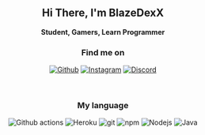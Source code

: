 <h2 align="center">Hi There, I'm BlazeDexX</h2>
<p align="center"><b>Student, Gamers, Learn Programmer</b></p>

<h3 align="center">Find me on</h3>
<p align="center"><a href="https://github.com/BlazeDexX" target="_blank"><img alt="Github" src="https://img.shields.io/badge/GitHub-%2312100E.svg?style=for-the-badge&logo=Github&logoColor=white" /></a> <a href="https://www.instagram.com/orchit07/" target="_blank"><img alt="Instagram" src="https://img.shields.io/badge/-instagram-E4405F?style=for-the-badge&logo=instagram&logoColor=white" /></a> <a href="https://discord.gg/qtCTuyM" target="_blank"><img alt="Discord" src="https://img.shields.io/badge/-Discord-7289DA?style=for-the-badge&logo=discord&logoColor=white" /></a></p>

<br />

<h3 align="center">My language</h3>
<p align="center"><img alt="Github actions" src="https://img.shields.io/badge/-Github_Actions-2088FF?style=flat-square&logo=github-actions&logoColor=white" /> <img alt="Heroku" src="https://img.shields.io/badge/-Heroku-430098?style=flat-square&logo=heroku&logoColor=white" /> <img alt="git" src="https://img.shields.io/badge/-Git-F05032?style=flat-square&logo=git&logoColor=white" /> <img alt="npm" src="https://img.shields.io/badge/-NPM-CB3837?style=flat-square&logo=npm&logoColor=white" /> <img alt="Nodejs" src="https://img.shields.io/badge/-Nodejs-43853d?style=flat-square&logo=Node.js&logoColor=white" /> <img alt="Java" src="https://img.shields.io/badge/-Javascript-f1c40f?style=flat-square&logo=Javascript&logoColor=white" /></p>

<br/>
